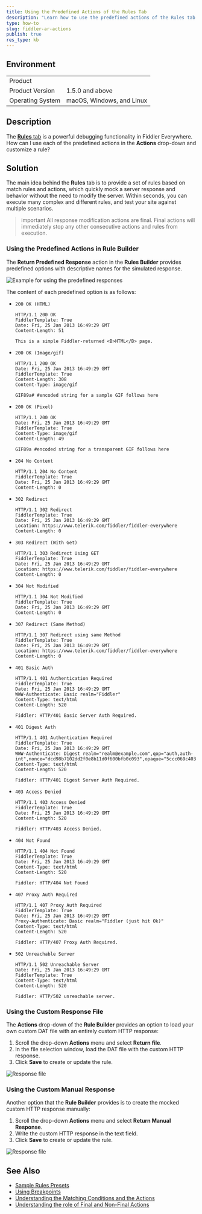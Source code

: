 ```yaml
---
title: Using the Predefined Actions of the Rules Tab
description: "Learn how to use the predefined actions of the Rules tab for mocking different HTTP responses when working with the Fiddler Everywhere web-debugging proxy."
type: how-to
slug: fiddler-ar-actions
publish: true
res_type: kb
---
```


## Environment

|   |   |
|---|---|
| Product  |
| Product Version | 1.5.0 and above  |
| Operating System | macOS, Windows, and Linux |

## Description

The [**Rules** tab](slug://modify-traffic-get-started) is a powerful debugging functionality in Fiddler Everywhere. How can I use each of the predefined actions in the **Actions** drop-down and customize a rule?

## Solution

The main idea behind the **Rules** tab is to provide a set of rules based on match rules and actions, which quickly mock a server response and behavior without the need to modify the server. Within seconds, you can execute many complex and different rules, and test your site against multiple scenarios.

>important All response modification actions are final. Final actions will immediately stop any other consecutive actions and rules from execution.

### Using the Predefined Actions in Rule Builder

The **Return Predefined Response** action in the **Rules Builder** provides predefined options with descriptive names for the simulated response.

![Example for using the predefined responses](./images/predefined-responses.png)

The content of each predefined option is as follows:

* `200 OK (HTML)`

    ```HTTP
    HTTP/1.1 200 OK
    FiddlerTemplate: True
    Date: Fri, 25 Jan 2013 16:49:29 GMT
    Content-Length: 51

    This is a simple Fiddler-returned <B>HTML</B> page.
    ```
* `200 OK (Image/gif)`

    ```HTTP
    HTTP/1.1 200 OK
    Date: Fri, 25 Jan 2013 16:49:29 GMT
    FiddlerTemplate: True
    Content-Length: 308
    Content-Type: image/gif

    GIF89a# #encoded string for a sample GIF follows here
    ```
* `200 OK (Pixel)`

    ```HTTP
    HTTP/1.1 200 OK
    Date: Fri, 25 Jan 2013 16:49:29 GMT
    FiddlerTemplate: True
    Content-Type: image/gif
    Content-Length: 49

    GIF89a #encoded string for a transparent GIF follows here
    ```
* `204 No Content`

    ```HTTP
    HTTP/1.1 204 No Content
    FiddlerTemplate: True
    Date: Fri, 25 Jan 2013 16:49:29 GMT
    Content-Length: 0
    ```
* `302 Redirect`

    ```HTTP
    HTTP/1.1 302 Redirect
    FiddlerTemplate: True
    Date: Fri, 25 Jan 2013 16:49:29 GMT
    Location: https://www.telerik.com/fiddler/fiddler-everywhere
    Content-Length: 0
    ```
* `303 Redirect (With Get)`

    ```HTTP
    HTTP/1.1 303 Redirect Using GET
    FiddlerTemplate: True
    Date: Fri, 25 Jan 2013 16:49:29 GMT
    Location: https://www.telerik.com/fiddler/fiddler-everywhere
    Content-Length: 0
    ```
* `304 Not Modified`

    ```HTTP
    HTTP/1.1 304 Not Modified
    FiddlerTemplate: True
    Date: Fri, 25 Jan 2013 16:49:29 GMT
    Content-Length: 0
    ```
* `307 Redirect (Same Method)`

    ```HTTP
    HTTP/1.1 307 Redirect using same Method
    FiddlerTemplate: True
    Date: Fri, 25 Jan 2013 16:49:29 GMT
    Location: https://www.telerik.com/fiddler/fiddler-everywhere
    Content-Length: 0
    ```
* `401 Basic Auth`

    ```HTTP
    HTTP/1.1 401 Authentication Required
    FiddlerTemplate: True
    Date: Fri, 25 Jan 2013 16:49:29 GMT
    WWW-Authenticate: Basic realm="Fiddler"
    Content-Type: text/html
    Content-Length: 520

    Fiddler: HTTP/401 Basic Server Auth Required.    
    ```
* `401 Digest Auth`

    ```HTTP
    HTTP/1.1 401 Authentication Required
    FiddlerTemplate: True
    Date: Fri, 25 Jan 2013 16:49:29 GMT
    WWW-Authenticate: Digest realm="realm@example.com",qop="auth,auth-int",nonce="dcd98b7102dd2f0e8b11d0f600bfb0c093",opaque="5ccc069c403ebaf9f0171e9517f40e41"
    Content-Type: text/html
    Content-Length: 520

    Fiddler: HTTP/401 Digest Server Auth Required.
    ```
* `403 Access Denied`

    ```HTTP
    HTTP/1.1 403 Access Denied
    FiddlerTemplate: True
    Date: Fri, 25 Jan 2013 16:49:29 GMT
    Content-Length: 520

    Fiddler: HTTP/403 Access Denied.   
    ```
* `404 Not Found`

    ```HTTP
    HTTP/1.1 404 Not Found
    FiddlerTemplate: True
    Date: Fri, 25 Jan 2013 16:49:29 GMT
    Content-Type: text/html
    Content-Length: 520

    Fiddler: HTTP/404 Not Found
    ```
* `407 Proxy Auth Required`

    ```HTTP
    HTTP/1.1 407 Proxy Auth Required
    FiddlerTemplate: True
    Date: Fri, 25 Jan 2013 16:49:29 GMT
    Proxy-Authenticate: Basic realm="Fiddler (just hit Ok)"
    Content-Type: text/html
    Content-Length: 520

    Fiddler: HTTP/407 Proxy Auth Required.
    ```
* `502 Unreachable Server`

    ```HTTP
    HTTP/1.1 502 Unreachable Server
    Date: Fri, 25 Jan 2013 16:49:29 GMT
    FiddlerTemplate: True
    Content-Type: text/html
    Content-Length: 520

    Fiddler: HTTP/502 unreachable server.
    ```

### Using the Custom Response File

The **Actions** drop-down of the **Rule Builder** provides an option to load your own custom DAT file with an entirely custom HTTP response:

1. Scroll the drop-down **Actions** menu and select **Return file**.
1. In the file selection window, load the DAT file with the custom HTTP response.
1. Click **Save** to create or update the rule.

![Response file](./images/kb-rules-response-file.png)

### Using the Custom Manual Response

Another option that the **Rule Builder** provides is to create the mocked custom HTTP response manually:

1. Scroll the drop-down **Actions** menu and select **Return Manual Response**.
1. Write the custom HTTP response in the text field.
1. Click **Save** to create or update the rule.

![Response file](./images/kb-rules-response-manul.png)

## See Also

- [Sample Rules Presets](slug://adv_techniques_fiddler)
- [Using Breakpoints](slug://rulesbuilder-breakpoints)
- [Understanding the Matching Conditions and the Actions](slug://fiddler-rules-actions#conditions)
- [Understanding the role of Final and Non-Final Actions](slug://fiddler-rules-actions#final-and-non-final-actions)